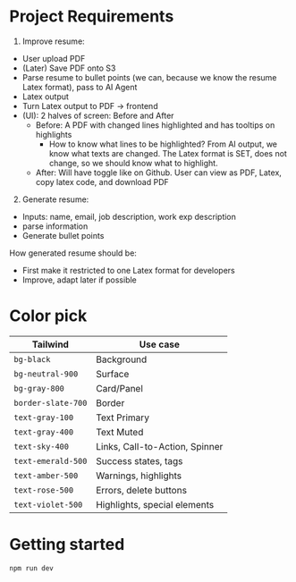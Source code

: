 # Project Requirements

1. Improve resume:

- User upload PDF
- (Later) Save PDF onto S3
- Parse resume to bullet points (we can, because we know the resume Latex format), pass to AI Agent
- Latex output
- Turn Latex output to PDF -> frontend
- (UI): 2 halves of screen: Before and After
  - Before: A PDF with changed lines highlighted and has tooltips on highlights
    - How to know what lines to be highlighted? From AI output, we know what texts are changed. The Latex format is SET, does not change, so we should know what to highlight.
  - After: Will have toggle like on Github. User can view as PDF, Latex, copy latex code, and download PDF

2. Generate resume:

- Inputs: name, email, job description, work exp description
- parse information
- Generate bullet points

How generated resume should be:

- First make it restricted to one Latex format for developers
- Improve, adapt later if possible

# Color pick

| Tailwind           | Use case                       |
|--------------------|--------------------------------|
| `bg-black`         | Background                     |
| `bg-neutral-900`   | Surface                        |
| `bg-gray-800`      | Card/Panel                     |
| `border-slate-700` | Border                         |
| `text-gray-100`    | Text Primary                   |
| `text-gray-400`    | Text Muted                     |
| `text-sky-400`     | Links, Call-to-Action, Spinner |
| `text-emerald-500` | Success states, tags           |
| `text-amber-500`   | Warnings, highlights           |
| `text-rose-500`    | Errors, delete buttons         |
| `text-violet-500`  | Highlights, special elements   |

# Getting started

```
npm run dev
```
